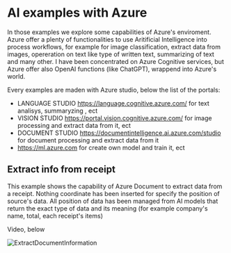 # AI examples with Azure

In those examples we explore some capabilities of Azure's enviroment. \
Azure offer a plenty of functionalities to use  Aritificial Intelligence into process workflows, for example for image classification, extract data from images, opereration on text like type of written text, summarizing of text and many other.
I have been concentrated on Azure Cognitive services, but Azure offer also OpenAI functions (like ChatGPT), wrappend into Azure's world.

Every examples are maden with Azure studio, below the list of the portals:
- LANGUAGE STUDIO https://language.cognitive.azure.com/ for text analisys, summaryzing , ect
- VISION STUDIO https://portal.vision.cognitive.azure.com/ for image processing and extract data from it, ect
- DOCUMENT STUDIO https://documentintelligence.ai.azure.com/studio for document processing and extract data from it
- https://ml.azure.com for create own model and train it, ect

## Extract info from receipt
This example shows the capability of Azure Document to extract data from a receipt. Nothing coordinate has been inserted for specify the position of source's data. All position of data has been managed from AI models that return the exact type of data and its meaning (for example company's name, total, each receipt's items)

Video, below

![ExtractDocumentInformation](https://github.com/user-attachments/assets/d18aed7f-2e03-4809-ad75-f64ac326f49c)
